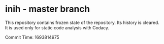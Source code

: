 # inih - master branch

This repository contains frozen state of the repository.
Its history is cleared. It is used only for static code
analysis with Codacy.

Commit Time: 1693814975